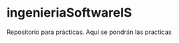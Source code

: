 ingenieriaSoftwareIS
====================

Repositorio para prácticas. Aquí se pondrán las practicas
